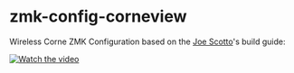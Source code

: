 # zmk-config-corneview

Wireless Corne ZMK Configuration based on the [Joe Scotto](https://github.com/joe-scotto)'s build guide:

[![Watch the video](https://img.youtube.com/vi/FJgvi7WShxY/maxresdefault.jpg)](https://www.youtube.com/embed/FJgvi7WShxY)
